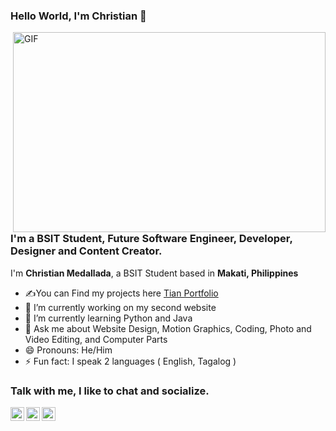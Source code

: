 ### Hello World, I'm Christian 👋

<img align="right" alt="GIF" src="https://github.com/TianMeds/TianMeds/blob/main/Program.gif?raw=true" width="500" height="320" />

### I'm a BSIT Student, Future Software Engineer, Developer, Designer and Content Creator.

I'm **Christian Medallada**, a BSIT Student based in **Makati, Philippines**

* ✍You can Find my projects here [Tian Portfolio](https://tianmeds.github.io/TianPortfolio/)
* 🔭 I’m currently working on my second website 
* 🌱 I’m currently learning Python and Java 
* 💬 Ask me about Website Design, Motion Graphics, Coding, Photo and Video Editing, and Computer Parts
* 😄 Pronouns: He/Him
* ⚡ Fun fact: I speak 2 languages ( English, Tagalog )

### Talk with me, I like to chat and socialize.
[<img align="left" alt="Tian | Messenger" width="22px" src="https://cdn.jsdelivr.net/npm/simple-icons@v3/icons/messenger.svg" />](https://www.facebook.com/Cmedsss)
[<img align="left" alt="Tian | Instagram" width="22px" src="https://cdn.jsdelivr.net/npm/simple-icons@v3/icons/instagram.svg" />](https://www.instagram.com/tiaanmeds/)
[<img align="left" alt="Tian | Instagram" width="22px" src="https://cdn.jsdelivr.net/npm/simple-icons@v3/icons/instagram.svg" />](https://twitter.com/TianMeds)


<br />

  
<!--
**TianMeds/TianMeds** is a ✨ _special_ ✨ repository because its `README.md` (this file) appears on your GitHub profile.



